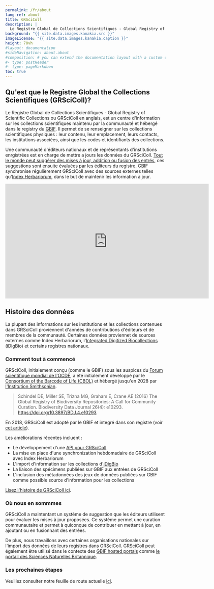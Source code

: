 ```yaml
---
permalink: /fr/about
lang-ref: about
title: GRSciColl
description: |
  Le Registre Global de Collections Scientifiques - Global Registry of Scientific Collections ou GRSciColl en anglais, est un référentiel maintenu par une communauté active qui s'appuit sur le travail du Consortium of the Barcode of Life (CBOL).
background: "{{ site.data.images.kanakia.src }}"
imageLicense: "{{ site.data.images.kanakia.caption }}"
height: 70vh
#layout: documentation
#sideNavigation: about.about
#composition: # you can extend the documentation layout with a custom composition
#- type: postHeader
#- type: pageMarkdown
toc: true
---
```


## Qu'est que le Registre Global the Collections Scientifiques (GRSciColl)?

Le Registre Global de Collections Scientifiques - Global Registry of Scientific Collections ou GRSciColl en anglais, est un centre d'information sur les collections scientifiques maintenu par la communauté et hébergé dans le registry du [GBIF](https://www.gbif.org/). Il permet de se renseigner sur les collections scientifiques physiques : leur contenu, leur emplacement, leurs contacts, les institutions associées, ainsi que les codes et identifiants des collections.

Une communauté d'éditeurs nationaux et de représentants d'institutions enrgistrées est en charge de mettre a jours les données du GRSciColl. [Tout le monde peut suggérer des mises à jour, addition ou fusion des entrés](/how-to#suggest-a-change), ces suggestions sont ensuite évaluées par les éditeurs du registre. GBIF synchronise régulièrement GRSciColl avec des sources externes telles qu'[Index Herbariorum](https://sweetgum.nybg.org/science/ih/), dans le but de maintenir les information à jour.

<iframe title="vimeo-player" src="https://player.vimeo.com/video/872824009?h=c3aaa082e3" width="640" height="360" frameborder="0"    allowfullscreen></iframe>

## Histoire des données

La plupart des informations sur les institutions et les collections contenues dans GRSciColl proviennent d'années de contributions d'éditeurs et de membres de la communauté. Certaines données proviennet de sources externes comme Index Herbariorum, l'[Integrated Digitized Biocollections](https://www.idigbio.org/) (iDigBio) et certains registres nationaux.

### Comment tout à commencé

GRSciColl, initialement conçu (comme le GBIF) sous les auspices du [Forum scientifique mondial de l'OCDE](http://www.oecd.org/sti/sci-tech/oecdglobalscienceforum.htm), a été initialement développé par le [Consortium of the Barcode of Life (CBOL)](https://www.gbif.org/participant/287) et hébergé jusqu'en 2028 par [l'Institution Smithsonian](https://www.si.edu).

> Schindel DE, Miller SE, Trizna MG, Graham E, Crane AE (2016) The Global Registry of Biodiversity Repositories: A Call for Community Curation. Biodiversity Data Journal 26(4): e10293. https://doi.org/10.3897/BDJ.4.e10293

En 2018, GRSciColl est adopté par le GBIF et integré dans son registre (voir [cet article](https://www.gbif.org/news/5kyAslpqTVxYqZTwYn1cub/)).

Les améliorations récentes incluent :
* Le développement d'une [API pour GRSciColl](/api)
* La mise en place d'une synchronization hebdomadaire de GRSciColl avec Index Herbariorum
* L'import d'information sur les collections d'[iDigBio](https://www.idigbio.org)
* La liaison des spécimens publiées sur GBIF aux entrées de GRSciColl
* L'inclusion des métadonnées des jeux de données publiées sur GBIF comme possible source d'information pour les collections

[Lisez l'histoire de GRSciColl ici](https://data-blog.gbif.org/post/grscicoll-2021/).

### Où nous en sommmes

GRSciColl a maintentant un système de suggestion que les éditeurs utilisent pour évaluer les mises à jour proposées. Ce système permet une curation communautaire et permet à quiconque de contribuer en mettant à jour, en ajoutant ou en fusionnant des entrées.

De plus, nous travaillons avec certaines organisations nationales sur l'import des données de leurs registres dans GRSciColl. GRSciColl peut également être utilisé dans le contexte des [GBIF hosted portals](https://www.gbif.org/hosted-portals) comme [le portail des Sciences Naturelles Britannique](https://data.dissco-uk.org).

### Les prochaines étapes

Veuillez consulter notre feuille de route actuelle [ici](/road-map).
